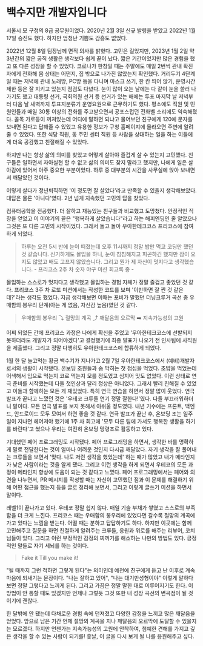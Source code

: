 # 백수지만 개발자입니다

서울시 모 구청의 8급 공무원이었다. 2020년 2월 3일 신규 발령을 받았고 2022년 1월 17일 승진도 했다. 하지만 엄청난 기쁨도 감흥도 없었다.

2022년 12월 8일 팀장님께 면직 의사를 밝혔다. 고민은 길었지만, 2023년 1월 2일 약 3년간의 짧은 공직 생활은 생각보다 쉽게 끝이 났다. 짧은 기간이었지만 많은 경험을 했고 또 다른 성장을 할 수 있었다. 코로나가 한창일 때는 주말에도 매일 2번씩 관내 확진자에게 전화해 몸 상태는 어떤지, 집 밖으로 나가진 않았는지 확인했다. 거리두기 4단계일 때는 저녁에 관내 노래방, PC방 등을 다니며 마스크 쓰기, 한 칸 띄어 앉기, 운영시간 제한 등은 잘 지키고 있는지 점검도 다녔다. 눈이 많이 오는 날에는 다 같이 눈을 쓸러 나가기도 했고 대통령 선거, 국회의원 선거 등 선거가 있는 해에는 투표 마지막 날 저녁부터 다음 날 새벽까지 투표지분류기 운영요원으로 근무하기도 했다. 평소에도 직원 및 민원인들과 매일 30통 이상의 전화를 주고받으면서 공포스럽던 전화벨 소리에도 익숙해졌다. 골목 가로등이 꺼져있는데 어디에 말하면 되냐고 물어보던 친구에게 120에 문자를 보내면 된다고 답해줄 수 있었고 유용한 정보가 구청 홈페이지에 올라오면 주변에 알려줄 수 있었다. 또한 식당 직원, 동 주민 센터 직원 등 사람을 상대하는 일을 하는 이들에게 더욱 공감했고 친절해질 수 있었다.

하지만 나는 항상 삶의 의미를 찾았고 어떻게 살아야 즐겁게 살 수 있는지 고민했다. 친구들은 일하면서 자아실현 할 수 없고 삶의 의미도 찾지 말라고 했지만, 나에게 일은 살아감에 있어서 아주 중요한 부분이었다. 하루 중 대부분의 시간을 사무실에 앉아 보내면서 깨달았던 것이다.

이렇게 살다가 정년퇴직하면 '이 정도면 잘 살았다'라고 만족할 수 있을지 생각해보았다. 대답은 물론 '아니다'였다. 2년 넘게 지속했던 고민의 답을 찾았다.

컴퓨터공학을 전공했다. 더 잘하고 재능있는 친구들과 비교했고 도망쳤다. 안정적인 직장을 얻었고 이 이야기의 끝은 "행복하게 살았습니다"라고 하는 해피엔딩인 줄 알았으나 그것은 또 다른 고민의 시작이었다. 그래서 돌고 돌아 우아한테크코스 프리코스에 참여하게 되었다.

> 하루는 오전 5시 반에 눈이 떠졌는데 오후 11시까지 정말 밥만 먹고 코딩만 했던 것 같습니다. 신기하게도 몰입을 하니, 눈이 침침해지고 피곤하긴 했지만 잠이 오지도 않았고 배도 고프지 않았습니다. 그리고 뭔가 제 자신이 멋지다고 생각했습니다.
> \- 프리코스 2주 차 숫자 야구 미션 회고록 중 -

몰입하는 스스로가 멋지다고 생각했고 몰입하는 경험 자체가 정말 즐겁고 좋았던 것 같다. 프리코스 3주 차 로또 미션에서는 작성한 코드를 보며 '이만하면 잘 짠 것 같은데?'라는 생각도 했었다. 지금 생각해보면 이때는 포비가 말했던 더닝크루거 곡선 중 우매함의 봉우리 단계(아는 게 없음, 자신감 높음)였던 것 같다.

> 우매함의 봉우리 ⤵ 절망의 계곡 ⤴ 깨달음의 오르막 ➡️ 지속가능성의 고원

어찌 되었든 간에 프리코스 과정은 나에게 확신을 주었고 '우아한테크코스에 선발되지 못하더라도 개발자가 되어야겠다'고 결정했기에 최종 발표가 나오기 전 인사팀에 사직원을 제출했다. 그리고 정말 다행히도 우아한테크코스에 합류하게 되었다.

1월 한 달 놀고먹는 황금 백수기가 지나가고 2월 7일 우아한테크코스에서 (예비)개발자로서의 생활이 시작됐다. 온보딩 조원들과 숨 막히는 첫 점심을 먹었다. 초밥을 먹었는데 어색해서 입으로 먹는지 코로 먹는지 모를 정도였고 심지어 맛도 없었다. 이런 상태로 연극 준비를 시작했는데 다들 첫인상과 달리 정상은 아니었다. 그래서 빨리 친해질 수 있었고 이들과 함께하는 모든 게 재밌었다. 특히 연극 연습을 하면서 정말 많이 웃었다. 연극 발표가 끝나고 느꼈던 것은 '우테코 크루들 연기 정말 잘한다!'였다. 다들 부끄러워하더니 말이다. 모든 연극 발표를 보지 못해서 아쉬울 정도였다. 내년 기수에는 프론트, 백엔드, 안드로이드 모두 모여서 하면 좋을 것 같다. 연극 발표가 끝난 후, 온보딩 조는 일주일이 지나면 헤어져야 했기에 1주 차 회고에 '모두 다른 팀에 가서도 행복한 생활을 하기를 바란다'고 썼으나 우리는 여전히 온보딩 망령조로 활동하고 있다.

기대했던 페어 프로그래밍도 시작됐다. 페어 프로그래밍을 하면서, 생각한 바를 명확하게 말로 전달한다는 것이 얼마나 어려운 것인지 다시금 깨달았다. 자기 생각을 잘 풀어내는 크루들을 보면서 '맞다. 나도 저런 생각을 했었는데' 하는 때가 많았고 내가 메타인지가 낮은 사람이라는 것을 알게 됐다. 그리고 이런 생각을 하게 되면서 우테코의 모든 과정이 메타인지 향상에 도움이 되는 것 같다고 느꼈다. 페어 프로그래밍에서는 페어와 의견을 나누면서, PR 메시지를 작성할 때는 자신이 고민했던 점과 이 문제를 해결하기 위해 어떤 접근을 했는지 등을 글로 정리해 보면서, 그리고 이렇게 글쓰기 미션을 하면서 말이다.

레벨1이 끝나가고 있다. 우테코 정말 쉽지 않다. 매일 기술 부채가 쌓였고 스스로의 부족함을 더 크게 느낀다. 프리코스 때는 우매함의 봉우리에 있었다면 갈수록 절망의 계곡에 가고 있다는 느낌을 받는다. 어떨 때는 분하고 답답하기도 하다. 하지만 이곳에는 함께 고민해주고 질문을 하면 친절하게 알려주는 크루들, 응원과 위로를 해주는 리뷰어, 코치님들이 있다. 그리고 이런 부정적인 감정의 찌꺼기를 해소하는 나만의 방법도 있다. 긍정적인 말들로 자기 세뇌를 하는 것이다.

> Fake it Till you make it!

"될 때까지 그런 척하면 그렇게 된다"는 의미인데 예전에 친구에게 듣고 난 이후로 계속 마음에 되새기는 문장이다. "나는 잘하고 있어", "나는 대기만성형이야" 이렇게 말하다 보면 정말 그렇다고 느끼게 된다. 그리고 가끔은 정말 말한 대로 이루어지기도 한다. 이 방법이 안 통할 때도 있겠지만 언제나 그렇듯 그것 또한 내 성장 곡선의 변곡점이 될 것이기에 괜찮다.

한 달밖에 안 됐는데 다채로운 경험 속에 던져졌고 다양한 감정을 느끼고 많은 깨달음을 얻었다. 앞으로 남은 기간 언제 절망의 계곡을 지나 깨달음의 오르막에 도달할 수 있을지는 모르겠다. 하지만 언젠가는 지속가능성의 고원에 안착하여, 첨예한 견해를 가지고 깊은 생각을 할 수 있는 사람이 되기를! 훗날, 이 글을 다시 보게 될 나를 응원해주고 싶다.
